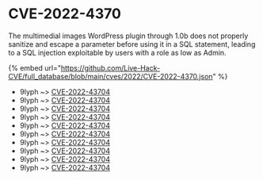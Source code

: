 # CVE-2022-4370

The multimedial images WordPress plugin through 1.0b does not properly sanitize and escape a parameter before using it in a SQL statement, leading to a SQL injection exploitable by users with a role as low as Admin.

{% embed url="https://github.com/Live-Hack-CVE/full_database/blob/main/cves/2022/CVE-2022-4370.json" %}


* 9lyph ~> [CVE-2022-43704](https://www.alice-snow.ru/2022/database/cve-2022-4370/cve-2022-43704-9lyph)
* 9lyph ~> [CVE-2022-43704](https://www.alice-snow.ru/2022/database/cve-2022-4370/cve-2022-43704-9lyph)
* 9lyph ~> [CVE-2022-43704](https://www.alice-snow.ru/2022/database/cve-2022-4370/cve-2022-43704-9lyph)
* 9lyph ~> [CVE-2022-43704](https://www.alice-snow.ru/2022/database/cve-2022-4370/cve-2022-43704-9lyph)
* 9lyph ~> [CVE-2022-43704](https://www.alice-snow.ru/2022/database/cve-2022-4370/cve-2022-43704-9lyph)
* 9lyph ~> [CVE-2022-43704](https://www.alice-snow.ru/2022/database/cve-2022-4370/cve-2022-43704-9lyph)
* 9lyph ~> [CVE-2022-43704](https://www.alice-snow.ru/2022/database/cve-2022-4370/cve-2022-43704-9lyph)
* 9lyph ~> [CVE-2022-43704](https://www.alice-snow.ru/2022/database/cve-2022-4370/cve-2022-43704-9lyph)
* 9lyph ~> [CVE-2022-43704](https://www.alice-snow.ru/2022/database/cve-2022-4370/cve-2022-43704-9lyph)
* 9lyph ~> [CVE-2022-43704](https://www.alice-snow.ru/2022/database/cve-2022-4370/cve-2022-43704-9lyph)